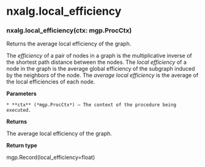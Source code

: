# nxalg.local_efficiency


### nxalg.local_efficiency(ctx: mgp.ProcCtx)
Returns the average local efficiency of the graph.

The *efficiency* of a pair of nodes in a graph is the multiplicative
inverse of the shortest path distance between the nodes. The *local
efficiency* of a node in the graph is the average global efficiency of the
subgraph induced by the neighbors of the node. The *average local
efficiency* is the average of the local efficiencies of each node.


**Parameters**

    * **ctx** (*mgp.ProcCtx*) – The context of the procedure being executed.



**Returns**

The average local efficiency of the graph.



**Return type**

mgp.Record(local_efficiency=float)
